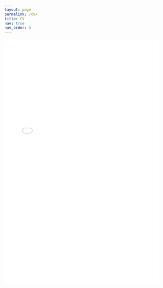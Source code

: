 ```yaml
---
layout: page
permalink: /cv/
title: CV
nav: true
nav_order: 5
---
```



<iframe src="/assets/pdf/CV.pdf" width="100%" height="800" style="border: none"></iframe>
